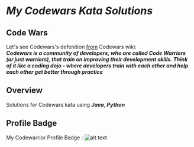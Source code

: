 # *My Codewars Kata Solutions*
## Code Wars
Let's  see  Codewars's  defenition  <a href="https://github.com/Codewars/codewars.com/wiki/About-Codewars">from</a>  Codewars  wiki:
<br>
<b><i>Codewars is a community of developers, who are called Code Warriors (or just warriors), that train on improving their development skills. Think of it like a coding dojo - where developers train with each other and help each other get better through practice</i></b>
<br>
## Overview
Solutions for Codewars kata using ***Java***, ***Python***
## Profile Badge
My Codewarrior Profile Badge : ![alt text](https://www.codewars.com/users/meozz2109/badges/large)

